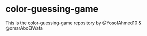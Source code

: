 # color-guessing-game
This is the color-guessing-game repository by @YosofAhmed10 &amp; @omarAboElWafa

